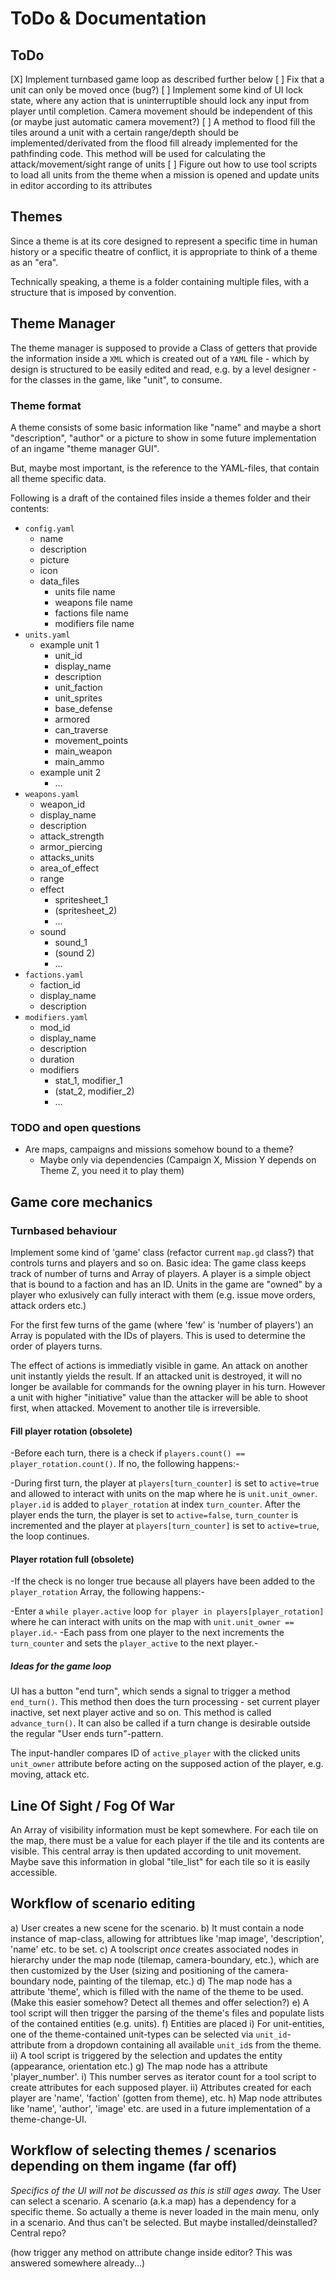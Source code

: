 # ToDo & Documentation

## ToDo

[X] Implement turnbased game loop as described further below
[ ] Fix that a unit can only be moved once (bug?)
[ ] Implement some kind of UI lock state, where any action that is uninterruptible should lock any input from player until completion.
Camera movement should be independent of this (or maybe just automatic camera movement?)
[ ] A method to flood fill the tiles around a unit with a certain range/depth should be implemented/derivated from the flood fill already implemented for the pathfinding code. This method will be used for calculating the attack/movement/sight range of units
[ ] Figure out how to use tool scripts to load all units from the theme when a mission is opened and update units in editor according to its attributes

## Themes
Since a theme is at its core designed to represent a specific time in human history or a specific theatre of conflict, it is appropriate to think of a theme as an "era". 

Technically speaking, a theme is a folder containing multiple files, with a structure that is imposed by convention.

## Theme Manager
The theme manager is supposed to provide a Class of getters that provide the information inside a `XML` which is created out of a `YAML` file - which by design is structured to be easily edited and read, e.g. by a level designer - for the classes in the game, like "unit", to consume.

### Theme format
A theme consists of some basic information like "name" and maybe a short "description", "author" or a picture to show in some future implementation of an ingame "theme manager GUI".

But, maybe most important, is the reference to the YAML-files, that contain all theme specific data.

Following is a draft of the contained files inside a themes folder and their contents:

* `config.yaml`
    * name
    * description
    * picture
    * icon
    * data_files
        * units file name
        * weapons file name
        * factions file name
        * modifiers file name
* `units.yaml`
    * example unit 1
        * unit_id
        * display_name
        * description
        * unit_faction
        * unit_sprites
        * base_defense
        * armored
        * can_traverse
        * movement_points
        * main_weapon
        * main_ammo
    * example unit 2
        * ...
* `weapons.yaml`
    * weapon_id
    * display_name
    * description
    * attack_strength
    * armor_piercing
    * attacks_units
    * area_of_effect
    * range
    * effect
        * spritesheet_1
        * (spritesheet_2)
        * ...
    * sound
        * sound_1
        * (sound 2)
        * ...
* `factions.yaml`
    * faction_id
    * display_name
    * description
* `modifiers.yaml`
    * mod_id
    * display_name
    * description
    * duration
    * modifiers
        * stat_1, modifier_1
        * (stat_2, modifier_2)
        * ...

### TODO and open questions
* Are maps, campaigns and missions somehow bound to a theme?
    * Maybe only via dependencies (Campaign X, Mission Y depends on Theme Z, you need it to play them)

## Game core mechanics
### Turnbased behaviour
Implement some kind of 'game' class (refactor current `map.gd` class?) that controls turns and players and so on. Basic idea: The game class keeps track of number of turns and Array of players. A player is a simple object that is bound to a faction and has an ID. Units in the game are "owned" by a player who exlusively can fully interact with them (e.g. issue move orders, attack orders etc.)

For the first few turns of the game (where 'few' is 'number of players') an Array is populated with the IDs of players. This is used to determine the order of players turns.

The effect of actions is immediatly visible in game. An attack on another unit instantly yields the result. If an attacked unit is destroyed, it will no longer be available for commands for the owning player in his turn. However a unit with higher "initiative" value than the attacker will be able to shoot first, when attacked. Movement to another tile is irreversible.

#### Fill player rotation (obsolete)
-Before each turn, there is a check if `players.count() == player_rotation.count()`. If no, the following happens:-

-During first turn, the player at `players[turn_counter]` is set to `active=true` and allowed to interact with units on the map where he is `unit.unit_owner`. `player.id` is added to `player_rotation` at index `turn_counter`. After the player ends the turn, the player is set to `active=false`, `turn_counter` is incremented and the player at `players[turn_counter]` is set to `active=true`, the loop continues.

#### Player rotation full (obsolete)
-If the check is no longer true because all players have been added to the `player_rotation` Array, the following happens:-

-Enter a `while player.active` loop `for player in players[player_rotation]` where he can interact with units on the map with `unit.unit_owner == player.id`.-
-Each pass from one player to the next increments the `turn_counter` and sets the `player_active` to the next player.-

##### Ideas for the game loop
UI has a button "end turn", which sends a signal to trigger a method `end_turn()`. 
This method then does the turn processing - set current player inactive, set next player active and so on.
This method is called `advance_turn()`. It can also be called if a turn change is desirable outside the regular "User ends turn"-pattern.

The input-handler compares ID of `active_player` with the clicked units `unit_owner` attribute before acting on the supposed action of the player, e.g. moving, attack etc.

## Line Of Sight / Fog Of War
An Array of visibility information must be kept somewhere. For each tile on the map, there must be a value for each player
if the tile and its contents are visible. This central array is then updated according to unit movement.
Maybe save this information in global "tile_list" for each tile so it is easily accessible.

## Workflow of scenario editing
a) User creates a new scene for the scenario.
b) It must contain a node instance of map-class, allowing for attribtues like 'map image', 'description', 'name' etc. to be set.
c) A toolscript _once_ creates associated nodes in hierarchy under the map node (tilemap, camera-boundary, etc.), which are then customized by the User (sizing and positioning of the camera-boundary node, painting of the tilemap, etc.)
d) The map node has a attribute 'theme', which is filled with the name of the theme to be used. (Make this easier somehow? Detect all themes and offer selection?)
e) A tool script will then trigger the parsing of the theme's files and populate lists of the contained entities (e.g. units).
f) Entities are placed
    i) For unit-entities, one of the theme-contained unit-types can be selected via `unit_id`-attribute from a dropdown containing all available `unit_id`s from the theme. 
    ii) A tool script is triggered by the selection and updates the entity (appearance, orientation etc.)
g) The map node has a attribute 'player_number'.
    i) This number serves as iterator count for a tool script to create attributes for each supposed player.
    ii) Attributes created for each player are 'name', 'faction' (gotten from theme), etc.
h) Map node attributes like 'name', 'author', 'image' etc. are used in a future implementation of a theme-change-UI.

## Workflow of selecting themes / scenarios depending on them ingame (far off)
*Specifics of the UI will not be discussed as this is still ages away.*
The User can select a scenario. A scenario (a.k.a map) has a dependency for a specific theme.
So actually a theme is never loaded in the main menu, only in a scenario. And thus can't be selected.
But maybe installed/deinstalled? Central repo?


(how trigger any method on attribute change inside editor? This was answered somewhere already...)